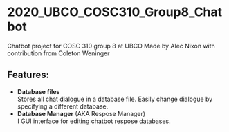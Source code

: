 # 2020_UBCO_COSC310_Group8_Chatbot
Chatbot project for COSC 310 group 8 at UBCO
Made by Alec Nixon with contribution from Coleton Weninger




## Features:  
* **Database files**  
Stores all chat dialogue in a database file. Easily change dialogue by specifying a different database.
* **Database Manager** (AKA Respose Manager)  
I GUI interface for editing chatbot respose databases.


